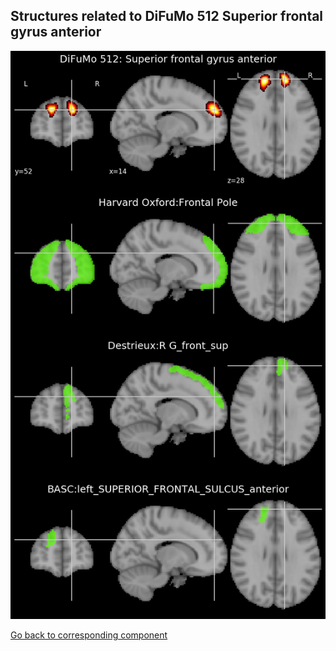 


## Structures related to DiFuMo 512 Superior frontal gyrus anterior

![174](174.jpg "Structures related to DiFuMo 512 Superior frontal gyrus anterior")

[Go back to corresponding component](https://parietal-inria.github.io/DiFuMo/512/html/174.html)